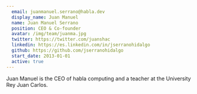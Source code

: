 ```yaml
---
  email: juanmanuel.serrano@habla.dev
  display_name: Juan Manuel
  name: Juan Manuel Serrano
  position: CEO & Co-founder
  avatar: /img/team/juanma.jpg
  twitter: https://twitter.com/juanshac
  linkedin: https://es.linkedin.com/in/jserranohidalgo
  github: https://github.com/jserranohidalgo
  start_date: 2013-01-01
  active: true
---
```


Juan Manuel is the CEO of habla computing and a teacher at the University Rey Juan Carlos.
